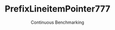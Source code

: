 ---
layout: default
title: PrefixLineitemPointer777
subtitle: Continuous Benchmarking
selected: Prefix_Tpch
expanded: Benchmarking
benchmark: /individual_results/PrefixLineitemPointer777.html
---